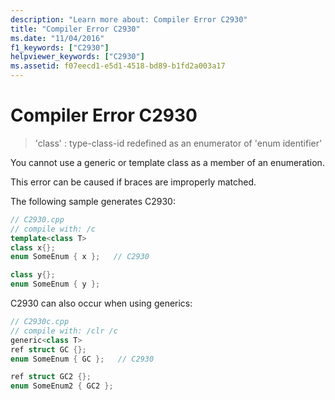 ```yaml
---
description: "Learn more about: Compiler Error C2930"
title: "Compiler Error C2930"
ms.date: "11/04/2016"
f1_keywords: ["C2930"]
helpviewer_keywords: ["C2930"]
ms.assetid: f07eecd1-e5d1-4518-bd89-b1fd2a003a17
---
```

# Compiler Error C2930

> 'class' : type-class-id redefined as an enumerator of 'enum identifier'

You cannot use a generic or template class as a member of an enumeration.

This error can be caused if braces are improperly matched.

The following sample generates C2930:

```cpp
// C2930.cpp
// compile with: /c
template<class T>
class x{};
enum SomeEnum { x };   // C2930

class y{};
enum SomeEnum { y };
```

C2930 can also occur when using generics:

```cpp
// C2930c.cpp
// compile with: /clr /c
generic<class T>
ref struct GC {};
enum SomeEnum { GC };   // C2930

ref struct GC2 {};
enum SomeEnum2 { GC2 };
```

